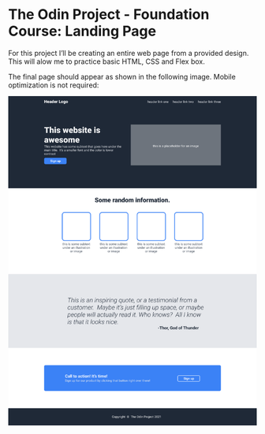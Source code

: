 # The Odin Project - Foundation Course: Landing Page

For this project I’ll be creating an entire web page from a provided design.
This will alow me to practice basic HTML, CSS and Flex box. 

The final page should appear as shown in the following image. Mobile optimization is not required:

![design](./final_design/page_design.png)

